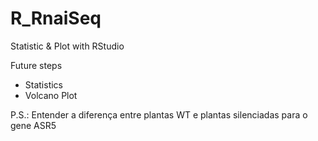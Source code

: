 # R_RnaiSeq
Statistic &amp; Plot with RStudio

Future steps
 * Statistics
 * Volcano Plot
 
P.S.: Entender a diferença entre plantas WT e plantas silenciadas para o gene ASR5
